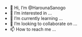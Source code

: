 - 👋 Hi, I’m @HarounaSanogo
- 👀 I’m interested in ...
- 🌱 I’m currently learning ...
- 💞️ I’m looking to collaborate on ...
- 📫 How to reach me ...

<!---
HarounaSanogo/HarounaSanogo is a ✨ special ✨ repository because its `README.md` (this file) appears on your GitHub profile.
You can click the Preview link to take a look at your changes.
--->
